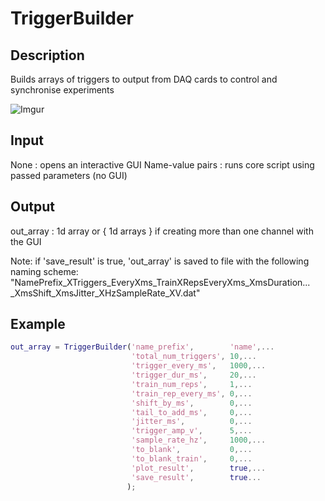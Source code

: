 # TriggerBuilder

## Description
Builds arrays of triggers to output from DAQ cards to control and
synchronise experiments

![Imgur](http://i.imgur.com/7v4iQiy.png)

## Input
None             : opens an interactive GUI
Name-value pairs : runs core script using passed parameters (no GUI)

## Output
out_array : 1d array or { 1d arrays } if creating more than one channel
            with the GUI

Note: if 'save_result' is true, 'out_array' is saved to file with the
following naming scheme:
   "NamePrefix_XTriggers_EveryXms_TrainXRepsEveryXms_XmsDuration...
       _XmsShift_XmsJitter_XHzSampleRate_XV.dat"

## Example
```matlab
out_array = TriggerBuilder('name_prefix',        'name',...
                           'total_num_triggers', 10,...
                           'trigger_every_ms',   1000,...
                           'trigger_dur_ms',     20,...
                           'train_num_reps',     1,...
                           'train_rep_every_ms', 0,...
                           'shift_by_ms',        0,...
                           'tail_to_add_ms',     0,...
                           'jitter_ms',          0,...
                           'trigger_amp_v',      5,...
                           'sample_rate_hz',     1000,...
                           'to_blank',           0,...
                           'to_blank_train',     0,...
                           'plot_result',        true,...
                           'save_result',        true...
                          );
```
